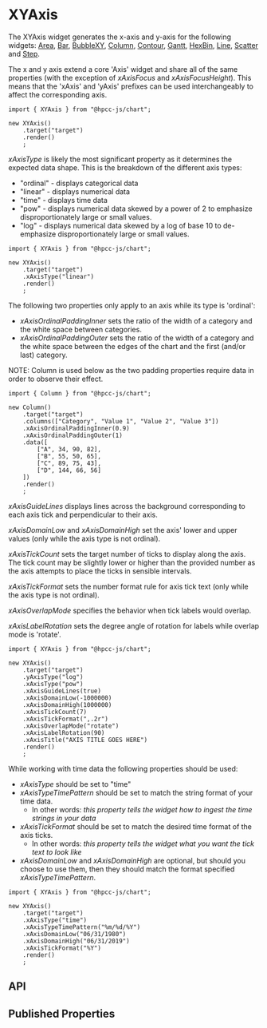 # XYAxis

<!--meta

-->

The XYAxis widget generates the x-axis and y-axis for the following widgets: [Area](./Area.md), [Bar](./Bar.md), [BubbleXY](./BubbleXY.md), [Column](./Column.md), [Contour](./Contour.md), [Gantt](./Gantt.md), [HexBin](./HexBin.md), [Line](./Line.md), [Scatter](./Scatter.md) and [Step](./Step.md).

The x and y axis extend a core 'Axis' widget and share all of the same properties (with the exception of _xAxisFocus_ and _xAxisFocusHeight_). This means that the 'xAxis' and 'yAxis' prefixes can be used interchangeably to affect the corresponding axis. 

```sample-code
import { XYAxis } from "@hpcc-js/chart";

new XYAxis()
    .target("target")
    .render()
    ;
```

_xAxisType_ is likely the most significant property as it determines the expected data shape. This is the breakdown of the different axis types:
* "ordinal" - displays categorical data
* "linear" - displays numerical data
* "time" - displays time data
* "pow" - displays numerical data skewed by a power of 2 to emphasize disproportionately large or small values.
* "log" - displays numerical data skewed by a log of base 10 to de-emphasize disproportionately large or small values.

```sample-code
import { XYAxis } from "@hpcc-js/chart";

new XYAxis()
    .target("target")
    .xAxisType("linear")
    .render()
    ;
```

The following two properties only apply to an axis while its type is 'ordinal':
* _xAxisOrdinalPaddingInner_ sets the ratio of the width of a category and the white space between categories.
* _xAxisOrdinalPaddingOuter_ sets the ratio of the width of a category and the white space between the edges of the chart and the first (and/or last) category.

NOTE: Column is used below as the two padding properties require data in order to observe their effect.

```sample-code
import { Column } from "@hpcc-js/chart";

new Column()
    .target("target")
    .columns(["Category", "Value 1", "Value 2", "Value 3"])
    .xAxisOrdinalPaddingInner(0.9)
    .xAxisOrdinalPaddingOuter(1)
    .data([
        ["A", 34, 90, 82],
        ["B", 55, 50, 65],
        ["C", 89, 75, 43],
        ["D", 144, 66, 56]
    ])
    .render()
    ;
```

_xAxisGuideLines_ displays lines across the background corresponding to each axis tick and perpendicular to their axis.

_xAxisDomainLow_ and _xAxisDomainHigh_ set the axis' lower and upper values (only while the axis type is not ordinal).

_xAxisTickCount_ sets the target number of ticks to display along the axis. The tick count may be slightly lower or higher than the provided number as the axis attempts to place the ticks in sensible intervals.

_xAxisTickFormat_ sets the number format rule for axis tick text (only while the axis type is not ordinal).

_xAxisOverlapMode_ specifies the behavior when tick labels would overlap.

_xAxisLabelRotation_ sets the degree angle of rotation for labels while overlap mode is 'rotate'.

```sample-code
import { XYAxis } from "@hpcc-js/chart";

new XYAxis()
    .target("target")
    .yAxisType("log")
    .xAxisType("pow")
    .xAxisGuideLines(true)
    .xAxisDomainLow(-1000000)
    .xAxisDomainHigh(1000000)
    .xAxisTickCount(7)
    .xAxisTickFormat(",.2r")
    .xAxisOverlapMode("rotate")
    .xAxisLabelRotation(90)
    .xAxisTitle("AXIS TITLE GOES HERE")
    .render()
    ;
```

While working with time data the following properties should be used:
* _xAxisType_ should be set to "time"
* _xAxisTypeTimePattern_ should be set to match the string format of your time data.
    * In other words: *this property tells the widget how to ingest the time strings in your data*
* _xAxisTickFormat_ should be set to match the desired time format of the axis ticks.
    * In other words: *this property tells the widget what you want the tick text to look like*
* _xAxisDomainLow_ and _xAxisDomainHigh_ are optional, but should you choose to use them, then they should match the format specified _xAxisTypeTimePattern_.

```sample-code
import { XYAxis } from "@hpcc-js/chart";

new XYAxis()
    .target("target")
    .xAxisType("time")
    .xAxisTypeTimePattern("%m/%d/%Y")
    .xAxisDomainLow("06/31/1980")
    .xAxisDomainHigh("06/31/2019")
    .xAxisTickFormat("%Y")
    .render()
    ;
```

## API

## Published Properties
```@hpcc-js/chart:XYAxis
```

